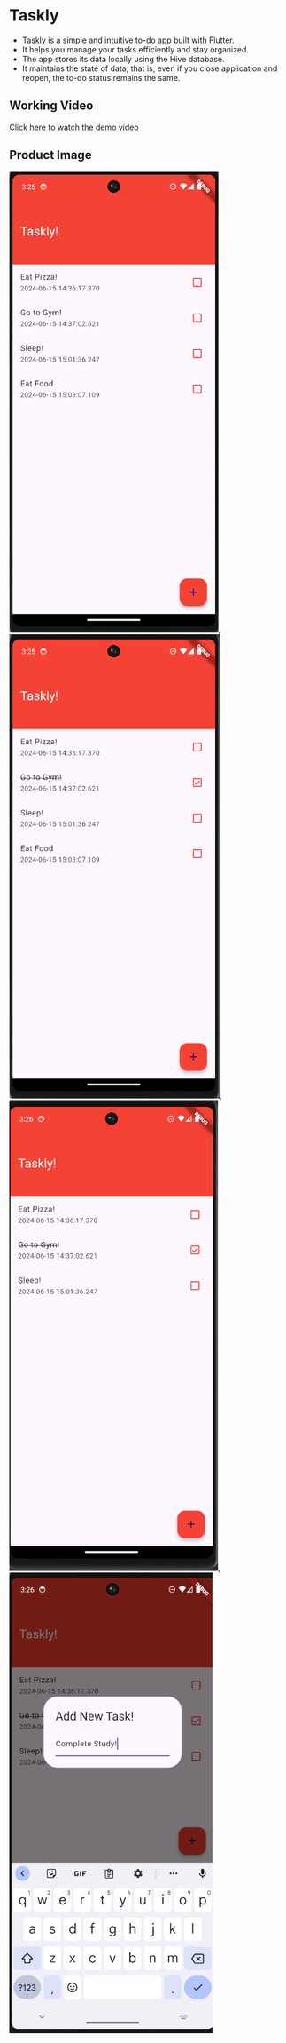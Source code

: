 # Taskly

- Taskly is a simple and intuitive to-do app built with Flutter.
- It helps you manage your tasks efficiently and stay organized.
- The app stores its data locally using the Hive database.
- It maintains the state of data, that is, even if you close application and reopen, the to-do status remains the same.

## Working Video
[Click here to watch the demo video](FinalProduct/Taskly_Working.mp4)

## Product Image
![Product Image](FinalProduct/taskly1.png),
![Product Image](FinalProduct/taskly2.png),
![Product Image](FinalProduct/taskly3.png),
![Product Image](FinalProduct/taskly4.png)


